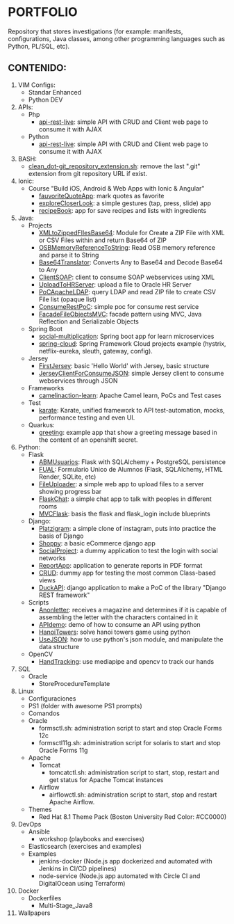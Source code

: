 # PORTFOLIO
Repository that stores investigations (for example: manifests, configurations, Java classes, among other programming languages such as Python, PL/SQL, etc).


## CONTENIDO:

1. VIM Configs:
   * Standar Enhanced
   * Python DEV
2. APIs:
   * Php
      * [api-rest-live](./API/php/api-rest-live): simple API with CRUD and Client web page to consume it with AJAX
   * Python
      * [api-rest-live](./API/python): simple API with CRUD and Client web page to consume it with AJAX
3. BASH:
   * [clean_dot-git_repository_extension.sh](./Bash/clean_dot-git_repository_extension.sh): remove the last ".git" extension from git repository URL if exist.
4. Ionic:
   * Course "Build iOS, Android & Web Apps with Ionic & Angular"
      * [fauvoriteQuoteApp](./Ionic/UdemyCourse/fauvoriteQuoteApp): mark quotes as favorite
	  * [exploreCloserLook](./Ionic/UdemyCourse/exploreCloserLook): a simple gestures (tap, press, slide) app
	  * [recipeBook](./Ionic/UdemyCourse/recipeBook): app for save recipes and lists with ingredients
5. Java:
   * Projects
      * [XMLtoZippedFIlesBase64](./Java/Projects/XMLtoZippedFIlesBase64): Module for Create a ZIP File with XML or CSV Files within and return Base64 of ZIP
      * [OSBMemoryReferenceToString](./Java/Projects/OSBMemoryReferenceToString): Read OSB memory reference and parse it to String
      * [Base64Translator](./Java/Projects/Base64Translator): Converts Any to Base64 and Decode Base64 to Any
      * [ClientSOAP](./Java/Projects/ClientSOAP): client to consume SOAP webservices using XML
      * [UploadToHRServer](./Java/Projects/UploadToHRServer): upload a file to Oracle HR Server
      * [PoCApacheLDAP](./Java/Projects/PoCApacheLDAP): query LDAP and read ZIP file to create CSV File list (opaque list)
      * [ConsumeRestPoC](./Java/Projects/ConsumeRestPoC): simple poc for consume rest service
      * [FacadeFileObjectsMVC](./Java/Projects/FacadeFileObjectsMVC): facade pattern using MVC, Java Reflection and Serializable Objects
   * Spring Boot
      * [social-multiplication](./Java/SpringBoot/social-multiplication): Spring boot app for learn microservices
      * [spring-cloud](https://github.com/lozanotux/spring-cloud): Spring Framework Cloud projects example (hystrix, netflix-eureka, sleuth, gateway, config). 
   * Jersey
      * [FirstJersey](./Java/Jersey/FirstJersey): basic 'Hello World' with Jersey, basic structure
      * [JerseyClientForConsumeJSON](./Java/Jersey/JerseyClientForConsumeJSON): simple Jersey client to consume webservices through JSON
   * Frameworks
      * [camelinaction-learn](./Java/Frameworks/camelinaction-learn): Apache Camel learn, PoCs and Test cases
   * Test
      * [karate](./Java/Test/karate): Karate, unified framework to API test-automation, mocks, performance testing and even UI.
   * Quarkus:
      * [greeting](./Java/Quarkus/greeting): example app that show a greeting message based in the content of an openshift secret.
6. Python:
   * Flask
      * [ABMUsuarios](./Python/Flask/ABMUsuarios): Flask with SQLAlchemy + PostgreSQL persistence
      * [FUAL](./Python/Flask/FUAL): Formulario Unico de Alumnos (Flask, SQLAlchemy, HTML Render, SQLite, etc)
      * [FileUploader](./Python/Flask/FileUploader): a simple web app to upload files to a server showing progress bar
      * [FlaskChat](./Python/Flask/FlaskChat): a simple chat app to talk with peoples in different rooms
      * [MVCFlask](./Python/Flask/MVCFlask): basis the flask and flask_login include blueprints
   * Django:
      * [Platzigram](./Python/Django/platzigram): a simple clone of instagram, puts into practice the basis of Django
	  * [Shoppy](./Python/Django/Shoppy): a basic eCommerce django app
	  * [SocialProject](./Python/Django/socialproject): a dummy application to test the login with social networks
	  * [ReportApp](./Python/Django/reportApp): application to generate reports in PDF format
	  * [CRUD](./Python/Django/crud): dummy app for testing the most common Class-based views
	  * [DuckAPI](./Python/Django/DuckAPI): django application to make a PoC of the library "Django REST framework"
   * Scripts
      * [Anonletter](./Python/Scripts/anon_letter.py): receives a magazine and determines if it is capable of assembling the letter with the characters contained in it
	  * [APIdemo](./Python/Scripts/apidemo.py): demo of how to consume an API using python
	  * [HanoiTowers](./Python/Scripts/hanoi.py): solve hanoi towers game using python
	  * [UseJSON](./Python/Scripts/use_json.py): how to use python's json module, and manipulate the data structure
   * OpenCV
      * [HandTracking](./Python/OpenCV/HandTracking): use mediapipe and opencv to track our hands
7. SQL
   * Oracle
      * StoreProcedureTemplate
8. Linux
   * Configuraciones
   * PS1 (folder with awesome PS1 prompts)
   * Comandos
   * Oracle
      * formsctl.sh: administration script to start and stop Oracle Forms 12c
      * formsctl11g.sh: administration script for solaris to start and stop Oracle Forms 11g
   * Apache
      * Tomcat
         * tomcatctl.sh: administration script to start, stop, restart and get status for Apache Tomcat instances
      * Airflow
         * airflowctl.sh: administration script to start, stop and restart Apache Airflow.
   * Themes
      * Red Hat 8.1 Theme Pack (Boston University Red Color: #CC0000)
9. DevOps
   * Ansible
      * workshop (playbooks and exercises)
   * Elasticsearch (exercises and examples)
   * Examples
      * jenkins-docker (Node.js app dockerized and automated with Jenkins in CI/CD pipelines)
      * node-service (Node.js app automated with Circle CI and DigitalOcean using Terraform)
10. Docker
    * Dockerfiles
       * Multi-Stage_Java8
11. Wallpapers
